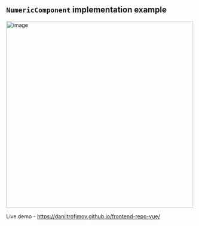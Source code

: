 ## `NumericComponent` implementation example

<img width="500" alt="image" src="https://github.com/user-attachments/assets/6314630c-00ff-4cf3-a7a8-b1fe22127f89" />

Live demo - https://daniltrofimov.github.io/frontend-repo-vue/
